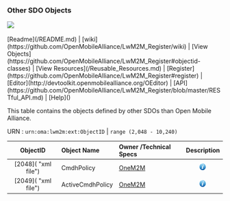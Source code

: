 ### Other SDO Objects
<p>
	<img src="https://pbs.twimg.com/profile_images/461906120211062784/bJ84SApS.jpeg" width="50">
</p>
[Readme](/README.md) | [wiki](https://github.com/OpenMobileAlliance/LwM2M_Register/wiki) | [View Objects](https://github.com/OpenMobileAlliance/LwM2M_Register#objectid-classes) | [View Resources](/Reusable_Resources.md) | [Register](https://github.com/OpenMobileAlliance/LwM2M_Register#register) | [Editor](http://devtoolkit.openmobilealliance.org/OEditor) | [API](https://github.com/OpenMobileAlliance/LwM2M_Register/blob/master/RESTful_API.md) | [Help]()

This table contains the objects defined by other SDOs than Open Mobile Alliance. 

URN : ```urn:oma:lwm2m:ext:ObjectID``` | ```range (2,048 - 10,240)```

ObjectID  | Object Name                             | Owner /Technical Specs                 | Description
:--------:| :---------------------------------------| :------------------------------------- | :----------------------:
[2048]( "xml file")     | CmdhPolicy             | [OneM2M](http://www.onem2m.org/images/files/deliverables/TS-0005-Management_Enablement_(OMA)-V1_0_1.pdf "TS doc") | ![alt Text](images/information.png " ")
 [2049]( "xml file")      | ActiveCmdhPolicy         |                                                 [OneM2M](http://www.onem2m.org/images/files/deliverables/TS-0005-Management_Enablement_(OMA)-V1_0_1.pdf "TS doc") | ![alt Text](images/information.png " ")

